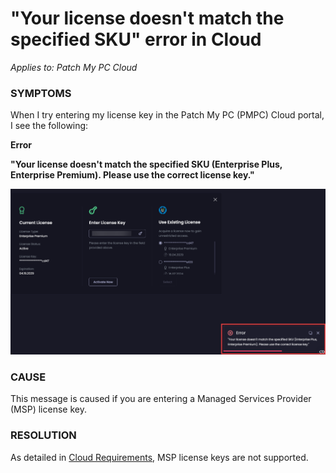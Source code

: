 # "Your license doesn't match the specified SKU" error in Cloud

_Applies to: Patch My PC Cloud_

### SYMPTOMS

When I try entering my license key in the Patch My PC (PMPC) Cloud portal, I see the following:

<strong>Error</strong>

<strong>"Your license doesn't match the specified SKU (Enterprise Plus, Enterprise Premium). Please use the correct license key."</strong>

![Error - Your license doesn&#x27;t match the specified SKU (Enterprise Plus, Enterprise Premium). Please use the correct license key.](/_images/image-(1951).png "Error - Your license doesn&#x27;t match the specified SKU (Enterprise Plus, Enterprise Premium). Please use the correct license key.")

### CAUSE

This message is caused if you are entering a Managed Services Provider (MSP) license key.

### RESOLUTION

As detailed in [Cloud Requirements](../../cloud-requirements.md), MSP license keys are not supported.&#x20;